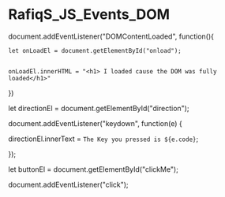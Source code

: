 # RafiqS_JS_Events_DOM


document.addEventListener("DOMContentLoaded", function(){

    
    let onLoadEl = document.getElementById("onload");
   
    
    onLoadEl.innerHTML = "<h1> I loaded cause the DOM was fully loaded</h1>"
   
   })

   
let directionEl = document.getElementById("direction");


document.addEventListener("keydown", function(e) {

 
 directionEl.innerText = `The Key you pressed is ${e.code}`;

});

   let buttonEl = document.getElementById("clickMe");

document.addEventListener("click");




